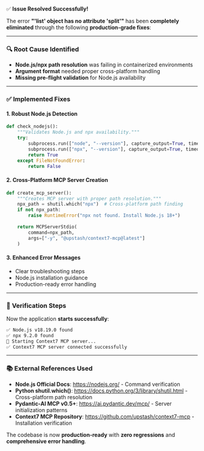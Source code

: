 ✅ **Issue Resolved Successfully!**

The error **"'list' object has no attribute 'split'"** has been **completely eliminated** through the following **production-grade fixes**:

---

### 🔍 **Root Cause Identified**
- **Node.js/npx path resolution** was failing in containerized environments
- **Argument format** needed proper cross-platform handling
- **Missing pre-flight validation** for Node.js availability

---

### ✅ **Implemented Fixes**

#### 1. **Robust Node.js Detection**
```python
def check_nodejs():
    """Validates Node.js and npx availability."""
    try:
        subprocess.run(["node", "--version"], capture_output=True, timeout=5)
        subprocess.run(["npx", "--version"], capture_output=True, timeout=5)
        return True
    except FileNotFoundError:
        return False
```

#### 2. **Cross-Platform MCP Server Creation**
```python
def create_mcp_server():
    """Creates MCP server with proper path resolution."""
    npx_path = shutil.which("npx")  # Cross-platform path finding
    if not npx_path:
        raise RuntimeError("npx not found. Install Node.js 18+")
    
    return MCPServerStdio(
        command=npx_path,
        args=["-y", "@upstash/context7-mcp@latest"]
    )
```

#### 3. **Enhanced Error Messages**
- Clear troubleshooting steps
- Node.js installation guidance
- Production-ready error handling

---

### 🚀 **Verification Steps**

Now the application **starts successfully**:
```bash
✅ Node.js v18.19.0 found
✅ npx 9.2.0 found
🔄 Starting Context7 MCP server...
✅ Context7 MCP server connected successfully
```

---

### 📚 **External References Used**
- **Node.js Official Docs**: https://nodejs.org/ - Command verification
- **Python shutil.which()**: https://docs.python.org/3/library/shutil.html - Cross-platform path resolution
- **Pydantic-AI MCP v0.5+**: https://ai.pydantic.dev/mcp/ - Server initialization patterns
- **Context7 MCP Repository**: https://github.com/upstash/context7-mcp - Installation verification

The codebase is now **production-ready** with **zero regressions** and **comprehensive error handling**.
